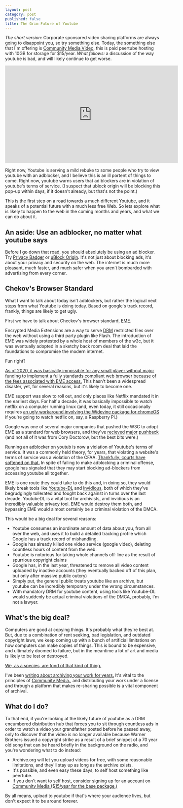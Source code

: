 ```yaml
---
layout: post
category: post
published: false
title: The Grim Future of Youtube
---
```

*The short version:* Corporate sponsored video sharing platforms are always going to disappoint you, so try something else. Today, the something else that I'm offering is [Community Media Video](https://communitymedia.video), this is paid peertube hosting with 10GB for storage for $15/year. *What follows:* a discussion of the way youtube is bad, and will likely continue to get worse.

<iframe title="Community Media Teaser" width="560" height="315" src="https://communitymedia.video/videos/embed/262f4b55-c24c-4b6d-9bb9-d7bcfde9b0bb" frameborder="0" allowfullscreen="" sandbox="allow-same-origin allow-scripts allow-popups"></iframe>

Right now, Youtube is serving a mild rebuke to some people who try to view youtube with an adblocker, and I believe this is an ill portent of things to come. Right now, youtube warns users that ad blockers are in violation of youtube's terms of service. (I suspect that ublock origin will be blocking this pop-up within days, if it doesn't already, but that's not the point.) 

This is the first step on a road towards a much different Youtube, and it speaks of a potential future with a much less free Web. So lets explore what is likely to happen to the web in the coming months and years, and what we can do about it. 

## An aside: Use an adblocker, no matter what youtube says

Before I go down that road, you should absolutely be using an ad blocker. Try [Privacy Badger](https://privacybadger.org/) or [uBlock Origin](https://ublockorigin.com/). It's not just about blocking ads, it's about your privacy and security on the web. The internet is much more pleasant, much faster, and much safer when you aren't bombarded with advertising from every corner. 

## Chekov's Browser Standard

What I want to talk about today isn't adblockers, but rather the logical next steps from what Youtube is doing today. Based on google's track record, frankly, things are likely to get ugly. 

First we have to talk about Checkov's browser standard, [EME](https://en.wikipedia.org/wiki/Encrypted_Media_Extensions). 

Encrypted Media Extensions are a way to serve [DRM](https://www.defectivebydesign.org/what_is_drm) restricted files over the web without using a third party plugin like Flash. The introduction of EME was widely protested by a whole host of members of the w3c, but it was eventually adopted in a sketchy back room deal that laid the foundations to compromise the modern internet. 

Fun right? 

[As of 2020, it was basically impossible for any small player without major funding to implement a fully standards compliant web browser because of the fees associated with EME access.](https://boingboing.net/2020/01/08/rip-open-web-platform.html) This hasn't been a widespread disaster, yet, for several reasons, but it's likely to become one. 

EME support was slow to roll out, and only places like Netflix mandated it in the earliest days. For half a decade, it was basically impossible to watch netflix on a computer running linux (and, even today, it still occasionally requires [an ugly workaround involving the Widevine package for chromeOS](https://gist.github.com/ruario/19a28d98d29d34ec9b184c42e5f8bf29) if you're going to watch netflix on, say, a Raspberry Pi.)

Google was one of several major companies that pushed the W3C to adopt EME as a standard for web browsers, and they've [recieved](https://boingboing.net/2019/05/29/hoarding-software-freedom.html) [major](https://boingboing.net/2018/06/26/saudi-v-russia.html) [pushback](https://boingboing.net/2017/09/21/democracy-dies-in-dullness.html) (and not all of it was from Cory Doctorow, but the best bits were.)

Running an adblocker on youtub is now a violation of Youtube's terms of service. It was a commonly held theory, for years, that violating a website's terms of service was a violation of the CFAA. [Thankfully, courts have softened on that.](https://arstechnica.com/tech-policy/2020/03/court-violating-a-sites-terms-of-service-isnt-criminal-hacking/) In spite of failing to make adblocking a criminal offense, google has signaled that they may start blocking ad-blockers from accessing youtube all together. 

EME is one route they could take to do this and, in doing so, they would likely break tools like [Youtube-DL](https://github.com/yt-dlp/yt-dlp) and [Invidious](https://github.com/iv-org/invidious), both of which they've begrudgingly tollerated and fought back against in turns over the last decade. YoutubeDL is a vital tool for archivists, and invidious is an incredibly valuable privacy tool. EME would destroy them both, and bypassing EME would almost certainly be a criminal violation of the DMCA. 

This would be a big deal for several reasons: 

- Youtube consumes an inordinate amount of data about you, from all over the web, and uses it to build a detailed tracking profile which Google has a track record of mishandling. 
- Google has already killed one video service (google video), deleting countless hours of content from the web. 
- Youtube is notorious for taking whole channels off-line as the result of spurrious copyright claims
- Google has, in the last year, threatened to remove all video content uploaded by inactive accounts (they eventually backed off of this plan, but only after massive public outcry)
- Simply put, the general public treats youtube like an archive, but youtube can be incredibly temporary under the wrong circumstances. 
- With mandatory DRM for youtube content, using tools like Youtube-DL would suddenly be actual criminal violations of the DMCA, probably, I'm not a lawyer. 

## What's the big deal? 

Computers are good at copying things. It's probably what they're best at. But, due to a combination of rent seeking, bad legislation, and outdated copyright laws, we keep coming up with a bunch of artificial limitations on how computers can make copies of things. This is bound to be expensive, and ultimately doomed to failure, but in the meantime a lot of art and media is likely to be lost or destroyed. 

[We, as a species, are fond of that kind of thing.](https://ajroach42.com/we-are-terrible-stewards-of-history/)

I've been [writing about archiving your work for years.](https://ajroach42.com/document-your-art-how-to-archive/) It's vital to the principles of [Community Media.](https://communitymedia.network), and distributing your work under a license and through a platform that makes re-sharing possible is a vital component of archival. 

## What do I do? 

To that end, if you're looking at the likely future of youtube as a DRM encumbered distribution hub that forces you to sit through countless ads in order to watch a video your grandfather posted before he passed away, only to discover that the video is no longer available because Warner Brothers issued a copyright strike as a result of a brief snippet of a 70 year old song that can be heard briefly in the background on the radio, and you're wondering what to do instead: 

- Archive.org will let you upload videos for free, with some reasonable limitations, and they'll stay up as long as the archive exists. 
- It's possible, and even easy these days, to self host something like peertube.
- If you don't want to self host, consider signing up for an account on [Community Media ($15/year for the base package.)](https://communitymedia.video)

By all means, upload to youtube if that's where your audience lives, but don't expect it to be around forever. 
